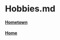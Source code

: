 # Hobbies.md
#### [Hometown](https://github.com/lukefisha/Hometown.md.git)
#### [Home](https://github.com/lukefisha/README.md.git)
